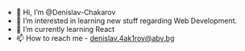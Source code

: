 - 👋 Hi, I’m @Denislav-Chakarov
- 👀 I’m interested in learning new stuff regarding Web Development.
- 🌱 I’m currently learning React
- 📫 How to reach me - denislav.4ak1rov@abv.bg

<!---
Denislav-Chakarov/Denislav-Chakarov is a ✨ special ✨ repository because its `README.md` (this file) appears on your GitHub profile.
You can click the Preview link to take a look at your changes.
--->
